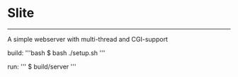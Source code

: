 # Slite
---
A simple webserver with multi-thread and CGI-support

build:
'''bash
$ bash ./setup.sh
'''

run:
'''
$ build/server
'''
